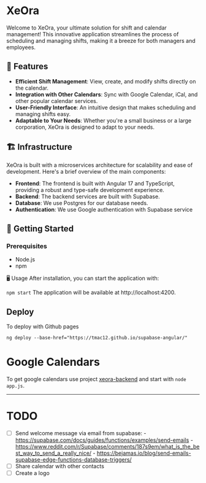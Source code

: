 # XeOra

Welcome to XeOra, your ultimate solution for shift and calendar management! This innovative application streamlines the process of scheduling and managing shifts, making it a breeze for both managers and employees.

## 🌟 Features

- **Efficient Shift Management**: View, create, and modify shifts directly on the calendar.
- **Integration with Other Calendars**: Sync with Google Calendar, iCal, and other popular calendar services.
- **User-Friendly Interface**: An intuitive design that makes scheduling and managing shifts easy.
- **Adaptable to Your Needs**: Whether you're a small business or a large corporation, XeOra is designed to adapt to your needs.

## 🏗️ Infrastructure

XeOra is built with a microservices architecture for scalability and ease of development. Here's a brief overview of the main components:

- **Frontend**: The frontend is built with Angular 17 and TypeScript, providing a robust and type-safe development experience.
- **Backend**: The backend services are built with Supabase.
- **Database**: We use Postgres for our database needs.
- **Authentication**: We use Google authentication with Supabase service

## 🚀 Getting Started

### Prerequisites

- Node.js
- npm

🖥️ Usage
After installation, you can start the application with:

`npm start`
The application will be available at http://localhost:4200.

## Deploy

To deploy with Github pages

```
ng deploy --base-href="https://tmac12.github.io/supabase-angular/"
```


# Google Calendars

To get google calendars use project [xeora-backend](https://github.com/tmac12/xeora-backend) and start with `node app.js`.

---

# TODO

- [ ] Send welcome message via email from supabase:
        - https://supabase.com/docs/guides/functions/examples/send-emails
        - https://www.reddit.com/r/Supabase/comments/187s9em/what_is_the_best_way_to_send_a_really_nice/
        - https://bejamas.io/blog/send-emails-supabase-edge-functions-database-triggers/
- [ ] Share calendar with other contacts
- [ ] Create a logo